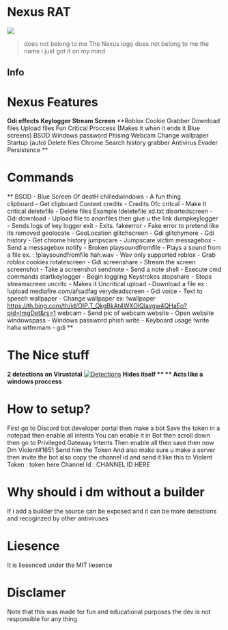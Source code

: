 # Nexus RAT
[![ ](https://images-wixmp-ed30a86b8c4ca887773594c2.wixmp.com/f/90f0d7c1-9f7d-4402-a182-94785614bc21/d9rqmvx-ff37321e-99ed-4c8f-8b00-ce38a36b3437.png?token=eyJ0eXAiOiJKV1QiLCJhbGciOiJIUzI1NiJ9.eyJpc3MiOiJ1cm46YXBwOjdlMGQxODg5ODIyNjQzNzNhNWYwZDQxNWVhMGQyNmUwIiwic3ViIjoidXJuOmFwcDo3ZTBkMTg4OTgyMjY0MzczYTVmMGQ0MTVlYTBkMjZlMCIsImF1ZCI6WyJ1cm46c2VydmljZTpmaWxlLmRvd25sb2FkIl0sIm9iaiI6W1t7InBhdGgiOiIvZi85MGYwZDdjMS05ZjdkLTQ0MDItYTE4Mi05NDc4NTYxNGJjMjEvZDlycW12eC1mZjM3MzIxZS05OWVkLTRjOGYtOGIwMC1jZTM4YTM2YjM0MzcucG5nIn1dXX0.2ymdD09oWEXK8ABlSvEGPAKIiLzstfMtuwq0yZeWZdU " ")](https://github.com/Sindoes/NexusRAT " ")
> does not belong to me The Nexus logo does not belong to me the name i just got it on my mind
## Info
# Nexus Features
**Gdi effects**
**Keylogger**
**Stream Screen**
**Roblox Cookie Grabber
Download files
Upload files
Fun
Critical Proccess (Makes it when it ends it Blue screens)
BSOD
Windows password Phising
Webcam
Change wallpaper
Startup (auto)
Delete files
Chrome Search history grabber
Antivirus Evader
Persistence
**
# Commands
**
 BSOD - Blue Screen Of deatH
  chilledwindows  - A fun thing  
  clipboard - Get clipboard Content
  credits      - Credits Ofc
  critcal        - Make It critical
  deletefile   - Delete files Example !deletefile xd.txt
  disortedscreen    - Gdi
  download          - Upload file to anonfiles then give u the link
  dumpkeylogger - Sends logs of key logger
  exit                    - Exits.
  fakeerror          - Fake error to pretend like its removed
  geolocate         - GeoLocation
  glitchscreen      - Gdi
  glitchymore       - Gdi
  history               - Get chrome history
  jumpscare         -  Jumpscare victim
  messagebox      - Send a messagebox
  notify                - Broken
  playsoundfromfile  - Plays a sound from a file ex. : !playsoundfromfile hah.wav - Wav only supported
  roblox            - Grab roblox cookies
  rotatescreen   -  Gdi
  screenshare    - Stream the screen
  screenshot      - Take a screenshot
  sendnote         - Send a note
  shell               - Execute cmd commands
  startkeylogger   - Begin loggiing Keystrokes
  stopshare         - Stops streamscreen
  uncritc           - Makes it Uncritical
  upload           - Download a file ex : !upload mediafire.com/afsadfag
  verydeadscreen    - Gdi
  voice                     - Text to speech
  wallpaper             - Change wallpaper ex: !wallpaper https://th.bing.com/th/id/OIP.T_QkgBkAt4WXOlQlavgw4QHaEo?pid=ImgDet&rs=1
  webcam            - Send pic of webcam
  website           - Open website
  windowspass       - Windows password phish
  write                 - Keyboard usage !write haha
  wtfmmam       - gdi
**
# The Nice stuff
**2 detections on Virustotal**
[![ Detections](https://cdn.discordapp.com/attachments/1112383420589420650/1116337944186327070/Screenshot_2023-06-08_150758.png " Detections")](https://cdn.discordapp.com/attachments/1112383420589420650/1116337944186327070/Screenshot_2023-06-08_150758.png " Detections")
**Hides itself
**
** Acts like a windows proccess**
# How to setup?
First go to Discord bot developer portal then make a bot Save the token in a notepad then enable all intents You can enable it in Bot then scroll down then go to Privileged Gateway Intents Then enable all then save then now Dm Violent#1651 Send him the Token And also make sure u make a  server then invite the bot also copy the channel id and send it like this to Violent
Token : token here
Channel Id : CHANNEL ID HERE
# Why should i dm without a builder
If i add a builder the source can be exposed and it can be more detections and recoginzed by other antiviruses
# Liesence
It is liesenced under the MIT liesence
# Disclamer
Note that this was made for fun and educational purposes the dev is not responsible for any thing
